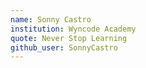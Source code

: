 ```yaml
---
name: Sonny Castro
institution: Wyncode Academy
quote: Never Stop Learning
github_user: SonnyCastro
---
```

